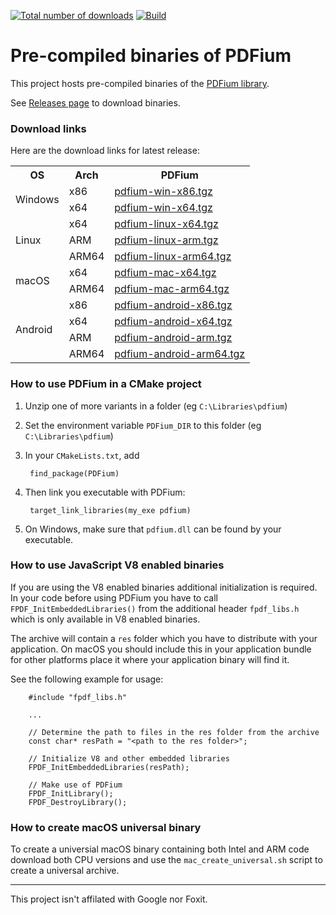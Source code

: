 [![Total number of downloads](https://img.shields.io/github/downloads/bblanchon/pdfium-binaries/total.svg)](https://github.com/bblanchon/pdfium-binaries/releases)
[![Build](https://github.com/bblanchon/pdfium-binaries/actions/workflows/build.yml/badge.svg?branch=master)](https://github.com/bblanchon/pdfium-binaries/actions/workflows/build.yml)

# Pre-compiled binaries of PDFium

This project hosts pre-compiled binaries of the [PDFium library](https://pdfium.googlesource.com/pdfium/).

See [Releases page](https://github.com/bblanchon/pdfium-binaries/releases) to download binaries.

### Download links

Here are the download links for latest release:

<table>
  <tr>
    <th>OS</th>
    <th>Arch</th>
    <th>PDFium</th>
  </tr>
  <tr>
    <td rowspan="2">Windows</td>
    <td>x86</td>
    <td><a href="https://github.com/bblanchon/pdfium-binaries/releases/latest/download/pdfium-win-x86.tgz">pdfium-win-x86.tgz</a></td>
  </tr>
  <tr>
    <td>x64</td>
    <td><a href="https://github.com/bblanchon/pdfium-binaries/releases/latest/download/pdfium-win-x64.tgz">pdfium-win-x64.tgz</a></td>
  </tr>
  <tr>
    <td rowspan="3">Linux</td>
    <td>x64</td>
    <td><a href="https://github.com/bblanchon/pdfium-binaries/releases/latest/download/pdfium-linux-x64.tgz">pdfium-linux-x64.tgz</a></td>
  </tr>
  <tr>
    <td>ARM</td>
    <td><a href="https://github.com/bblanchon/pdfium-binaries/releases/latest/download/pdfium-linux-arm.tgz">pdfium-linux-arm.tgz</a></td>
  </tr>
  <tr>
    <td>ARM64</td>
    <td><a href="https://github.com/bblanchon/pdfium-binaries/releases/latest/download/pdfium-linux-arm64.tgz">pdfium-linux-arm64.tgz</a></td>
  </tr>
  <tr>
    <td rowspan="2">macOS</td>
    <td>x64</td>
    <td><a href="https://github.com/bblanchon/pdfium-binaries/releases/latest/download/pdfium-mac-x64.tgz">pdfium-mac-x64.tgz</a></td>
  </tr>
  <tr>
    <td>ARM64</td>
    <td><a href="https://github.com/bblanchon/pdfium-binaries/releases/latest/download/pdfium-mac-arm64.tgz">pdfium-mac-arm64.tgz</a></td>
  </tr>
  <tr>
    <td rowspan="4">Android</td>
    <td>x86</td>
    <td><a href="https://github.com/bblanchon/pdfium-binaries/releases/latest/download/pdfium-android-x86.tgz">pdfium-android-x86.tgz</a></td>
  </tr>
  <tr>
    <td>x64</td>
    <td><a href="https://github.com/bblanchon/pdfium-binaries/releases/latest/download/pdfium-android-x64.tgz">pdfium-android-x64.tgz</a></td>
  </tr>
  <tr>
    <td>ARM</td>
    <td><a href="https://github.com/bblanchon/pdfium-binaries/releases/latest/download/pdfium-android-arm.tgz">pdfium-android-arm.tgz</a></td>
  </tr>
  <tr>
    <td>ARM64</td>
    <td><a href="https://github.com/bblanchon/pdfium-binaries/releases/latest/download/pdfium-android-arm64.tgz">pdfium-android-arm64.tgz</a></td>
  </tr>
</table>

### How to use PDFium in a CMake project

1. Unzip one of more variants in a folder (eg `C:\Libraries\pdfium`)
2. Set the environment variable `PDFium_DIR` to this folder (eg `C:\Libraries\pdfium`)
3. In your `CMakeLists.txt`, add

        find_package(PDFium)

4. Then link you executable with PDFium:

        target_link_libraries(my_exe pdfium)

5. On Windows, make sure that `pdfium.dll` can be found by your executable.

### How to use JavaScript V8 enabled binaries

If you are using the V8 enabled binaries additional initialization is required.
In your code before using PDFium you have to call `FPDF_InitEmbeddedLibraries()`
from the additional header `fpdf_libs.h` which is only available in V8 enabled
binaries.

The archive will contain a `res` folder which you have to distribute with your
application. On macOS you should include this in your application bundle for other
platforms place it where your application binary will find it.

See the following example for usage:

        #include "fpdf_libs.h"

        ...

        // Determine the path to files in the res folder from the archive
        const char* resPath = "<path to the res folder>";

        // Initialize V8 and other embedded libraries
        FPDF_InitEmbeddedLibraries(resPath);

        // Make use of PDFium
        FPDF_InitLibrary();
        FPDF_DestroyLibrary();

### How to create macOS universal binary

To  create a universial macOS binary containing both Intel and ARM code download
both CPU versions and use the `mac_create_universal.sh` script to create a
universal archive.


---

This project isn't affilated with Google nor Foxit.